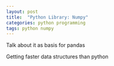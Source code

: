 ```yaml
---
layout: post
title:  "Python Library: Numpy"
categories: python programming
tags: python numpy
---
```


Talk about it as basis for pandas

Getting faster data structures than python 